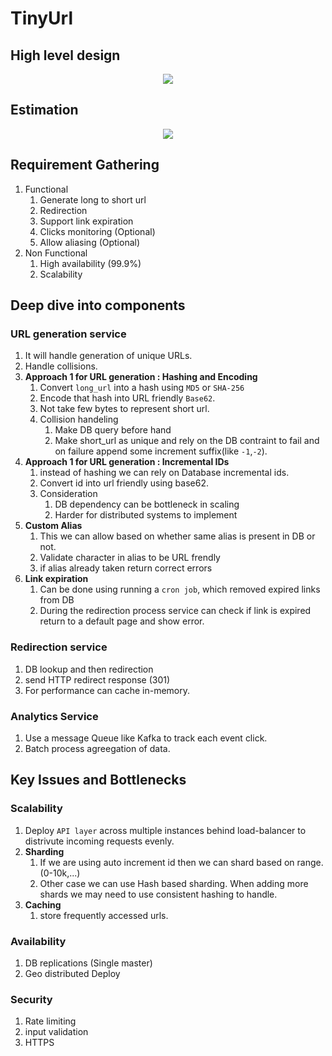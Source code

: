 # TinyUrl

## High level design

<p align="center">
   <image src='./images/tinyurl-hld.png'/>
</p>

## Estimation

<p align="center">
   <image src='../diagrams/tinyurl.drawio.svg'/>
</p>

## Requirement Gathering

1. Functional
   1. Generate long to short url
   2. Redirection
   3. Support link expiration
   4. Clicks monitoring (Optional)
   5. Allow aliasing (Optional)
2. Non Functional
   1. High availability (99.9%)
   2. Scalability

## Deep dive into components

### URL generation service

1. It will handle generation of unique URLs.
2. Handle collisions.
3. **Approach 1 for URL generation : Hashing and Encoding**
   1. Convert `long_url` into a hash using `MD5` or `SHA-256`
   2. Encode that hash into URL friendly `Base62`.
   3. Not take few bytes to represent short url.
   4. Collision handeling
      1. Make DB query before hand
      2. Make short_url as unique and rely on the DB contraint to fail and on failure append some increment suffix(like `-1`,`-2`).
4. **Approach 1 for URL generation : Incremental IDs**
   1. instead of hashing we can rely on Database incremental ids.
   2. Convert id into url friendly using base62.
   3. Consideration
      1. DB dependency can be bottleneck in scaling
      2. Harder for distributed systems to implement
5. **Custom Alias**
   1. This we can allow based on whether same alias is present in DB or not.
   2. Validate character in alias to be URL frendly
   3. if alias already taken return correct errors
6. **Link expiration**
   1. Can be done using running a `cron job`, which removed expired links from DB
   2. During the redirection process service can check if link is expired return to a default page and show error.

### Redirection service

1. DB lookup and then redirection
2. send HTTP redirect response (301)
3. For performance can cache in-memory.

### Analytics Service

1. Use a message Queue like Kafka to track each event click.
2. Batch process agreegation of data.

## Key Issues and Bottlenecks

### Scalability

1. Deploy `API layer` across multiple instances behind load-balancer to distrivute incoming requests evenly.
2. **Sharding**
   1. If we are using auto increment id then we can shard based on range.(0-10k,...)
   2. Other case we can use Hash based sharding. When adding more shards we may need to use consistent hashing to handle.
3. **Caching**
   1. store frequently accessed urls.

### Availability

1. DB replications (Single master)
2. Geo distributed Deploy

### Security

1. Rate limiting
2. input validation
3. HTTPS

